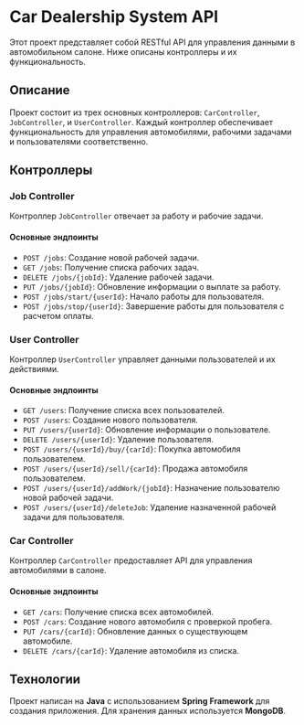 # Car Dealership System API

Этот проект представляет собой RESTful API для управления данными в автомобильном салоне. Ниже описаны контроллеры и их функциональность.

## Описание

Проект состоит из трех основных контроллеров: `CarController`, `JobController`, и `UserController`. Каждый контроллер обеспечивает функциональность для управления автомобилями, рабочими задачами и пользователями соответственно.

## Контроллеры

### Job Controller

Контроллер `JobController` отвечает за работу и рабочие задачи.

#### Основные эндпоинты

- `POST /jobs`: Создание новой рабочей задачи.
- `GET /jobs`: Получение списка рабочих задач.
- `DELETE /jobs/{jobId}`: Удаление рабочей задачи.
- `PUT /jobs/{jobId}`: Обновление информации о выплате за работу.
- `POST /jobs/start/{userId}`: Начало работы для пользователя.
- `POST /jobs/stop/{userId}`: Завершение работы для пользователя с расчетом оплаты.

### User Controller

Контроллер `UserController` управляет данными пользователей и их действиями.

#### Основные эндпоинты

- `GET /users`: Получение списка всех пользователей.
- `POST /users`: Создание нового пользователя.
- `PUT /users/{userId}`: Обновление информации о пользователе.
- `DELETE /users/{userId}`: Удаление пользователя.
- `POST /users/{userId}/buy/{carId}`: Покупка автомобиля пользователем.
- `POST /users/{userId}/sell/{carId}`: Продажа автомобиля пользователем.
- `POST /users/{userId}/addWork/{jobId}`: Назначение пользователю новой рабочей задачи.
- `POST /users/{userId}/deleteJob`: Удаление назначенной рабочей задачи для пользователя.

### Car Controller

Контроллер `CarController` предоставляет API для управления автомобилями в салоне.

#### Основные эндпоинты

- `GET /cars`: Получение списка всех автомобилей.
- `POST /cars`: Создание нового автомобиля с проверкой пробега.
- `PUT /cars/{carId}`: Обновление данных о существующем автомобиле.
- `DELETE /cars/{carId}`: Удаление автомобиля из списка.


## Технологии

Проект написан на **Java** с использованием **Spring Framework** для создания приложения. Для хранения данных используется **MongoDB**.
